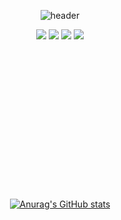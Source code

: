 <div align= "center">

![header](https://capsule-render.vercel.app/api?type=rounded&color=gradient&height=170&section=header&text=jinseob's%20Github%20&fontSize=50&animation=twinkling&&desc=Welcome!&descAlign=67&descAlignY=70)


<div>
	<img src="https://img.shields.io/badge/HTML5-E34F26?style=flat&logo=HTML5&logoColor=white" />
	<img src="https://img.shields.io/badge/CSS3-1572B6?style=flat&logo=CSS3&logoColor=white" />
  	<img src="https://img.shields.io/badge/JavaScript-007396?style=flat&logo=Javascript&logoColor=white" />
  	<img src="https://img.shields.io/badge/React-ffff00?style=flat&logo=React&logoColor=black" />



</div>

<br>
<br>
<br>
<br>
<br>
<br>
<br>
<br>
<br>
<br>
<br>
<br>
<br>
<br>


[![Anurag's GitHub stats](https://github-readme-stats.vercel.app/api?username=seovee&hide_title=true)](https://github.com/anuraghazra/github-readme-stats)




</div>
